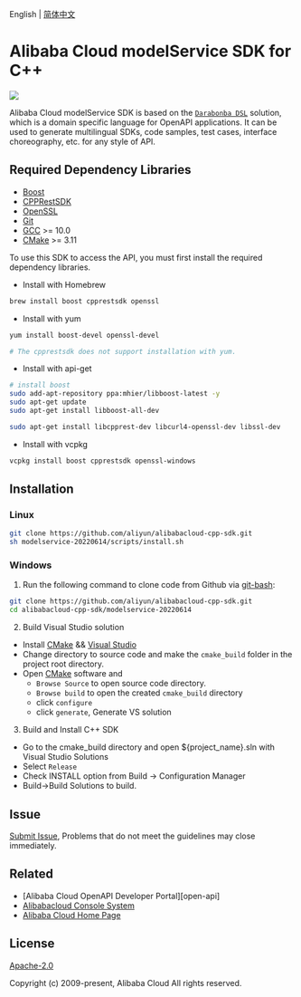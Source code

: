 English | [简体中文](/README-CN.md)


# Alibaba Cloud modelService SDK for C++

![](https://aliyunsdk-pages.alicdn.com/icons/AlibabaCloud.svg)

Alibaba Cloud modelService SDK is based on the [`Darabonba DSL`](https://github.com/aliyun/darabonba) solution, which is a domain specific language for OpenAPI applications. It can be used to generate multilingual SDKs, code samples, test cases, interface choreography, etc. for any style of API.

## Required Dependency Libraries

- [Boost](https://www.boost.org/users/download/)
- [CPPRestSDK](https://github.com/microsoft/cpprestsdk/releases)
- [OpenSSL](https://www.openssl.org/source/)
- [Git](https://git-scm.com/)
- [GCC](https://gcc.gnu.org/) >= 10.0
- [CMake](https://cmake.org/) >= 3.11

To use this SDK to access the API, you must first install the required dependency libraries.

- Install with Homebrew

```bash
brew install boost cpprestsdk openssl
```

- Install with yum

```bash
yum install boost-devel openssl-devel

# The cpprestsdk does not support installation with yum.
```

- Install with api-get

```bash
# install boost
sudo add-apt-repository ppa:mhier/libboost-latest -y
sudo apt-get update
sudo apt-get install libboost-all-dev

sudo apt-get install libcpprest-dev libcurl4-openssl-dev libssl-dev
```

- Install with vcpkg

```bash
vcpkg install boost cpprestsdk openssl-windows
```

## Installation

### Linux

```bash
git clone https://github.com/aliyun/alibabacloud-cpp-sdk.git
sh modelservice-20220614/scripts/install.sh
```

### Windows

1. Run the following command to clone code from Github via [git-bash](https://git-scm.com/downloads):

  ```bash
  git clone https://github.com/aliyun/alibabacloud-cpp-sdk.git
  cd alibabacloud-cpp-sdk/modelservice-20220614
  ```
2. Build Visual Studio solution
  * Install [CMake](https://cmake.org/download/) && [Visual Studio](https://visualstudio.microsoft.com/zh-hans/)
  * Change directory to source code and make the `cmake_build` folder in the project root directory.
  * Open [CMake](https://cmake.org/download/) software and
    * `Browse Source` to open source code directory.
    * `Browse build`  to open the created `cmake_build` directory
    * click `configure`
    * click `generate`, Generate VS solution

3. Build and Install C++ SDK
  * Go to the cmake_build directory and open ${project_name}.sln with Visual Studio Solutions
  * Select  `Release`
  * Check INSTALL option from Build -> Configuration Manager
  * Build->Build Solutions to build.


## Issue

[Submit Issue](https://github.com/aliyun/alibabacloud-cpp-sdk/issues/new/choose), Problems that do not meet the guidelines may close immediately.


## Related

* [Alibaba Cloud OpenAPI Developer Portal][open-api]
* [Alibabacloud Console System][console]
* [Alibaba Cloud Home Page][aliyun]

## License

[Apache-2.0](/LICENSE.md)

Copyright (c) 2009-present, Alibaba Cloud All rights reserved.

[Alibaba Cloud OpenAPI Portal]: https://next.api.aliyun.com
[latest-release]: https://github.com/aliyun/alibabacloud-cpp-sdk/releases
[console]: https://home.console.aliyun.com
[aliyun]: https://www.aliyun.com
